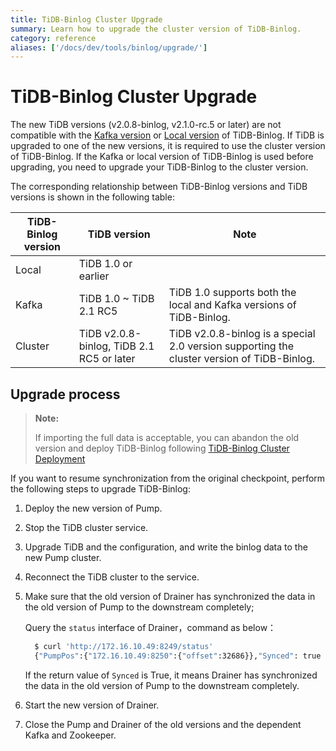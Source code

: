 ```yaml
---
title: TiDB-Binlog Cluster Upgrade
summary: Learn how to upgrade the cluster version of TiDB-Binlog.
category: reference
aliases: ['/docs/dev/tools/binlog/upgrade/']
---
```


# TiDB-Binlog Cluster Upgrade

The new TiDB versions (v2.0.8-binlog, v2.1.0-rc.5 or later) are not compatible with the [Kafka version](/tools/binlog/tidb-binlog-kafka.md) or [Local version](/tools/binlog/tidb-binlog-local.md) of TiDB-Binlog. If TiDB is upgraded to one of the new versions, it is required to use the cluster version of TiDB-Binlog. If the Kafka or local version of TiDB-Binlog is used before upgrading, you need to upgrade your TiDB-Binlog to the cluster version.

The corresponding relationship between TiDB-Binlog versions and TiDB versions is shown in the following table:

| TiDB-Binlog version | TiDB version                              | Note                                                                                       |
|---------------------|-------------------------------------------|--------------------------------------------------------------------------------------------|
| Local               | TiDB 1.0 or earlier                       |                                                                                            |
| Kafka               | TiDB 1.0 ~ TiDB 2.1 RC5                   | TiDB 1.0 supports both the local and Kafka versions of TiDB-Binlog.                        |
| Cluster             | TiDB v2.0.8-binlog, TiDB 2.1 RC5 or later | TiDB v2.0.8-binlog is a special 2.0 version supporting the cluster version of TiDB-Binlog. |

## Upgrade process

> **Note:**
>
> If importing the full data is acceptable, you can abandon the old version and deploy TiDB-Binlog following [TiDB-Binlog Cluster Deployment](/tools/binlog/deploy.md)


If you want to resume synchronization from the original checkpoint, perform the following steps to upgrade TiDB-Binlog:

1. Deploy the new version of Pump.
2. Stop the TiDB cluster service.
3. Upgrade TiDB and the configuration, and write the binlog data to the new Pump cluster.
4. Reconnect the TiDB cluster to the service.
5. Make sure that the old version of Drainer has synchronized the data in the old version of Pump to the downstream completely;

    Query the `status` interface of Drainer，command as below：

    ```bash
      $ curl 'http://172.16.10.49:8249/status'
      {"PumpPos":{"172.16.10.49:8250":{"offset":32686}},"Synced": true ,"DepositWindow":{"Upper":398907800202772481,"Lower":398907799455662081}}
      ```

    If the return value of `Synced` is True, it means Drainer has synchronized the data in the old version of Pump to the downstream completely.

6. Start the new version of Drainer.
7. Close the Pump and Drainer of the old versions and the dependent Kafka and Zookeeper.
